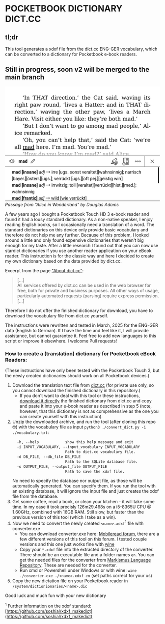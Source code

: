 # POCKETBOOK DICTIONARY DICT.CC

## tl;dr
This tool generates a xdxf file from the dict.cc ENG-GER vocabulary, which can be converted to a dictionary for Pocketbook e-book readers.

## Still in progress, soon v2 will be merged to the main branch

![Screenshot pocketbook e-book reader translation ENG-GER](screenshot.jpg)   
*Passage from "Alice in Wonderland" by Douglas Adams*

A few years ago I bought a Pocketbook Touch HD 3 e-book reader and found it had a lousy standard dictionary. As a non-native speaker, I enjoy reading English books, so I occasionally need a translation of a word. The standard dictionaries on this device only provide basic vocabulary and therefore do not help me any further. Because of this problem, I looked around a little and only found expensive dictionaries that weren't big enough for my taste. After a little research I found out that you can now use stardict dictionaries if you use another reader application on your eBook reader. This instruction is for the classic way and here I decided to create my own dictionary based on the data provided by dict.cc.

Excerpt from the page ["About dict.cc"](https://www.dict.cc/?s=about%3A&l=e):
> [...]   
> All services offered by dict.cc can be used in the web browser for free, both for private and business purposes. All other ways of usage, particularly automated requests (parsing) require express permission.    
> [...]   

Therefore I do not offer the finished dictionary for download, you have to download the vocabulary file from dict.cc yourself.

The instructions were rewritten and tested in March, 2025 for the ENG-GER data (English to German). If I have the time and feel like it, I will provide assistance, but cannot guarantee it. Feel free to add new languages ​​to this script or improve it elsewhere. I welcome Pull requests!

### How to create a (translation) dictionary for Pocketbook eBook Readers:
(These instructions have only been tested with the Pocketbook Touch 3, but the newly created dictionaries should work on all Pocketbook devices.)

1. Download the translation text file from [dict.cc](https://www1.dict.cc/translation_file_request.php) (for private use only, so you cannot download the finished dictionary in this repository.)
    - If you don't want to deal with this tool or these instructions, [download it directly](https://www1.dict.cc/download/pocketbook-dict-cc-en-de.zip) the finished dictionary from dict.cc and copy and paste it into your e-book reader as described in step 5 (note, however, that this dictionary is not as comprehensive as the one you can create yourself with this instruction).
2. Unzip the downloaded archive, and run the tool (after cloning this repo 🤓) with the vocabulary file as input
   `python3 ./convert_dict.py -i ./vocabulary.txt`:
    ```
      -h, --help            show this help message and exit
      -i INPUT_VOCABULARY, --input_vocabulary INPUT_VOCABULARY
                            Path to dict.cc vocabulary file.
      -d DB_FILE, --db_file DB_FILE
                            Path to the SQLite database file.
      -o OUTPUT_FILE, --output_file OUTPUT_FILE
                            Path to save the xdxf file.
    ```
    No need to specify the database nor output file, as those will be automatically generated. You can specify them. If you run the tool with an existing database, it will ignore the input file and just creates the xdxf file from the database.
3. Get some coffee, read a book, or clean your kitchen - it will take some time. In my case it took precisly 126m29,468s on a i5-8365U CPU @ 1.60GHz, combined with 16GB RAM. Still slow, but faster than the previous version of this tool (which I take as a win).
4. Now we need to convert the newly created `<name>.xdxf`<sup>1</sup> file with converter.exe
    - You can download converter.exe here: [Mobileread forum](https://www.mobileread.com/forums/showpost.php?p=3923322&postcount=6), there are a few different versions of this tool on this forum. I tested couple versions and this one just works fine with [wine](https://www.winehq.org/)
    - Copy your `*.xdxf` file into the extracted directory of the converter. There should be an executable file and a folder names `en`. You can get the needed files for the converter from [Markismus Language Repository](https://github.com/Markismus/LanguageFilesPocketbookConverter). These are needed for the converter.
    - Run cmd or Powershell under Windows or with wine: `wine ./converter.exe ./<name>.xdxf en` (set paths correct for your os)
5. Copy the new dictation file on your Pocketbook reader in `/system/dictionionaries/<name>.dic`

Good luck and much fun with your new dictionary

<sup>1</sup> Further information on the xdxf standard: [https://github.com/soshial/xdxf_makedict](https://github.com/soshial/xdxf_makedict)
